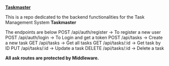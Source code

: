 <u>__Taskmaster__</u>

This is a repo dedicated to the backend functionalities for the Task Management System **Taskmaster**

The endpoints are below 
POST /api/auth/register -> To register a new user
POST /api/auth/login    -> To Login and get a token
POST /api/tasks         -> Create a new task
GET  /api/tasks         -> Get all tasks
GET  /api/tasks/:id     -> Get  task by ID
PUT  /api/tasks/:id     -> Update a task
DELETE /api/tasks/:id   -> Delete a task

**All ask routes are protected by Middleware.**